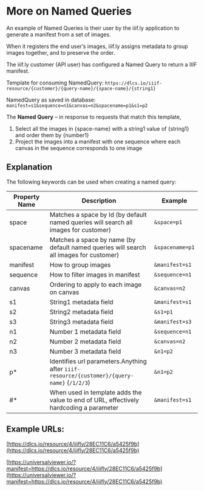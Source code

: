 # More on Named Queries

An example of Named Queries is their user by the iiif.ly application to generate a manifest from a set of images.   

When it registers the end user’s images, iiif.ly assigns metadata to group images together, and to preserve the order.

The iiif.ly customer (API user) has configured a Named Query to return a IIIF manifest.

Template for consuming NamedQuery: `https://dlcs.io/iiif-resource/{customer}/{query-name}/{space-name}/{string1}`

NamedQuery as saved in database: `manifest=s1&sequence=n1&canvas=n2&spacename=p1&s1=p2`

The **Named Query** – in response to requests that match this template,

1. Select all the images in {space-name} with a string1 value of {string1} and order them by {number1}
2. Project the images into a manifest with one sequence where each canvas in the sequence corresponds to one image

## Explanation

The following keywords can be used when creating a named query:

| Property Name | Description                                                                                  | Example         |
|---------------|----------------------------------------------------------------------------------------------|-----------------|
| space         | Matches a space by Id (by default named queries will search all images for customer)         | `&space=p1`     |
| spacename     | Matches a space by name (by default named queries will search all images for customer)       | `&spacename=p1` |
| manifest      | How to group images                                                                          | `&manifest=s1`  |
| sequence      | How to filter images in manifest                                                             | `&sequence=n1`  |
| canvas        | Ordering to apply to each image on canvas                                                    | `&canvas=n2`    |
| s1            | String1 metadata field                                                                       | `&manifest=s1`  |
| s2            | String2 metadata field                                                                       | `&s1=p1`        |
| s3            | String3 metadata field                                                                       | `&manifest=s3`  |
| n1            | Number 1 metadata field                                                                      | `&sequence=n1`  |
| n2            | Number 2 metadata field                                                                      | `&canvas=n2`    |
| n3            | Number 3 metadata field                                                                      | `&n1=p2`        |
| p*            | Identifies url parameters.Anything after `iiif-resource/{customer}/{query-name}` (`/1/2/3`) | `&n1=p2`        |
| #*            | When used in template adds the value to end of URL, effectively hardcoding a parameter       | `&manifest=s1`  |

## Example URLs: 

[https://dlcs.io/resource/4/iiifly/28EC11C6/a5425f9b](https://dlcs.io/resource/4/iiifly/28EC11C6/a5425f9b)

[https://universalviewer.io/?manifest=https://dlcs.io/resource/4/iiifly/28EC11C6/a5425f9b](https://universalviewer.io/?manifest=https://dlcs.io/resource/4/iiifly/28EC11C6/a5425f9b)